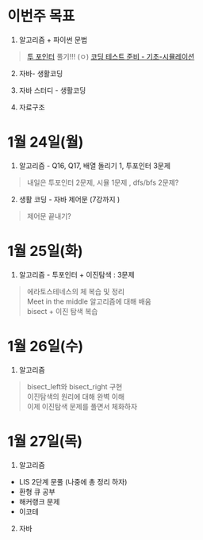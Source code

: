 # 이번주 목표
1. 알고리즘  + 파이썬 문법  
> [투 포인터](https://www.acmicpc.net/step/59) 풀기!!!  (ㅇ)
> [코딩 테스트 준비 - 기초-시뮬레이션](https://www.acmicpc.net/workbook/view/9380)

2. 자바- 생활코딩  

3. 자바 스터디 - 생활코딩

4. 자료구조


# 1월 24일(월)

1. 알고리즘 - Q16, Q17, 배열 돌리기 1, 투포인터 3문제
> 내일은 투포인터 2문제, 시뮬 1문제 , dfs/bfs 2문제?

2. 생활 코딩 - 자바 제어문 (7강까지 )  
> 제어문 끝내기?

# 1월 25일(화)

1. 알고리즘 - 투포인터 + 이진탐색 : 3문제  
> 에라토스테네스의 체 복습 및 정리  
> Meet in the middle 알고리즘에 대해 배움  
> bisect + 이진 탐색 복습

# 1월 26일(수)

1. 알고리즘 
> bisect_left와 bisect_right 구현  
> 이진탐색의 원리에 대해 완벽 이해  
> 이제 이진탐색 문제를 풀면서 체화하자  

# 1월 27일(목)  
1. 알고리즘   
 - LIS 2단계 문풀 (나중에 총 정리 하자)  
 - 환형 큐 공부  
 - 해커랭크 문제  
 - 이코테 

2. 자바 
